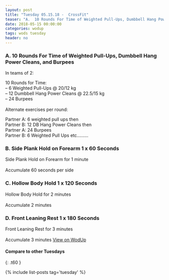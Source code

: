 ```yaml
---
layout: post
title: "Tuesday 05.15.18 -  CrossFit"
teaser: "A.  10 Rounds For Time of Weighted Pull-Ups, Dumbbell Hang Power Cleans, and Burpees<br/> B.  Side Plank Hold on Forearm 1 x 60 Seconds<br/> C.  Hollow Body Hold 1 x 120 Seconds<br/> D.  Front Leaning Rest 1 x 180 Seconds"
date: 2018-05-15 00:00:00
categories: wodup
tags: wods tuesday
header: no
---
```



<h3>A.  10 Rounds For Time of Weighted Pull-Ups, Dumbbell Hang Power Cleans, and Burpees</h3>


In teams of 2:

10 Rounds for Time:<br/>– 6 Weighted Pull-Ups @ 20/12 kg<br/>– 12 Dumbbell Hang Power Cleans @ 22.5/15 kg<br/>– 24 Burpees<br/><br/>Alternate exercises per round:

Partner A: 6 weighted pull ups then<br/>
Partner B: 12 DB Hang Power Cleans then<br/>
Partner A: 24 Burpees<br/>
Partner B: 6 Weighted Pull Ups etc……… 
<h3>B.  Side Plank Hold on Forearm 1 x 60 Seconds</h3>
Side Plank Hold on Forearm for 1 minute<br/><br/>Accumulate 60 seconds per side
<h3>C.  Hollow Body Hold 1 x 120 Seconds</h3>
Hollow Body Hold for 2 minutes<br/><br/>Accumulate 2 minutes
<h3>D.  Front Leaning Rest 1 x 180 Seconds</h3>
Front Leaning Rest for 3 minutes<br/><br/>Accumulate 3 minutes
<a href="https://www.wodup.com/gyms/asphodel/wods/6119" target="blank">View on WodUp</a>


#### Compare to other Tuesdays
{: .t60 }

{% include list-posts tag='tuesday' %}